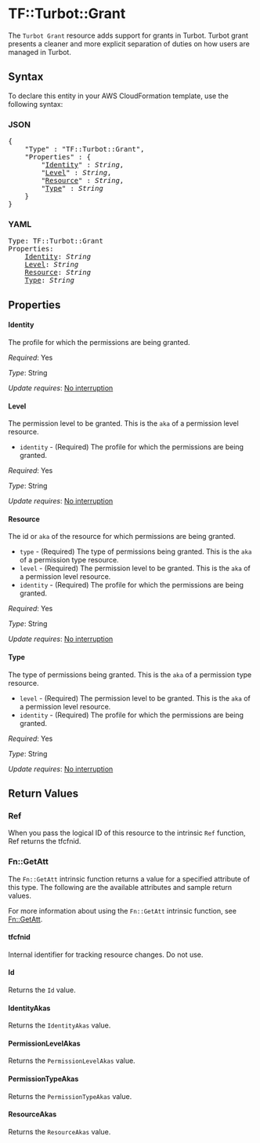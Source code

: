 # TF::Turbot::Grant

The `Turbot Grant` resource adds support for grants in Turbot. Turbot grant presents a cleaner and more explicit separation of duties on how users are managed in Turbot.

## Syntax

To declare this entity in your AWS CloudFormation template, use the following syntax:

### JSON

<pre>
{
    "Type" : "TF::Turbot::Grant",
    "Properties" : {
        "<a href="#identity" title="Identity">Identity</a>" : <i>String</i>,
        "<a href="#level" title="Level">Level</a>" : <i>String</i>,
        "<a href="#resource" title="Resource">Resource</a>" : <i>String</i>,
        "<a href="#type" title="Type">Type</a>" : <i>String</i>
    }
}
</pre>

### YAML

<pre>
Type: TF::Turbot::Grant
Properties:
    <a href="#identity" title="Identity">Identity</a>: <i>String</i>
    <a href="#level" title="Level">Level</a>: <i>String</i>
    <a href="#resource" title="Resource">Resource</a>: <i>String</i>
    <a href="#type" title="Type">Type</a>: <i>String</i>
</pre>

## Properties

#### Identity

The profile for which the permissions are being granted.

_Required_: Yes

_Type_: String

_Update requires_: [No interruption](https://docs.aws.amazon.com/AWSCloudFormation/latest/UserGuide/using-cfn-updating-stacks-update-behaviors.html#update-no-interrupt)

#### Level

The permission level to be granted. This is the `aka` of a permission level resource.
- `identity` - (Required) The profile for which the permissions are being granted.

_Required_: Yes

_Type_: String

_Update requires_: [No interruption](https://docs.aws.amazon.com/AWSCloudFormation/latest/UserGuide/using-cfn-updating-stacks-update-behaviors.html#update-no-interrupt)

#### Resource

The id or `aka` of the resource for which permissions are being granted.
- `type` - (Required) The type of permissions being granted. This is the `aka` of a permission type resource.
- `level` - (Required) The permission level to be granted. This is the `aka` of a permission level resource.
- `identity` - (Required) The profile for which the permissions are being granted.

_Required_: Yes

_Type_: String

_Update requires_: [No interruption](https://docs.aws.amazon.com/AWSCloudFormation/latest/UserGuide/using-cfn-updating-stacks-update-behaviors.html#update-no-interrupt)

#### Type

The type of permissions being granted. This is the `aka` of a permission type resource.
- `level` - (Required) The permission level to be granted. This is the `aka` of a permission level resource.
- `identity` - (Required) The profile for which the permissions are being granted.

_Required_: Yes

_Type_: String

_Update requires_: [No interruption](https://docs.aws.amazon.com/AWSCloudFormation/latest/UserGuide/using-cfn-updating-stacks-update-behaviors.html#update-no-interrupt)

## Return Values

### Ref

When you pass the logical ID of this resource to the intrinsic `Ref` function, Ref returns the tfcfnid.

### Fn::GetAtt

The `Fn::GetAtt` intrinsic function returns a value for a specified attribute of this type. The following are the available attributes and sample return values.

For more information about using the `Fn::GetAtt` intrinsic function, see [Fn::GetAtt](https://docs.aws.amazon.com/AWSCloudFormation/latest/UserGuide/intrinsic-function-reference-getatt.html).

#### tfcfnid

Internal identifier for tracking resource changes. Do not use.

#### Id

Returns the <code>Id</code> value.

#### IdentityAkas

Returns the <code>IdentityAkas</code> value.

#### PermissionLevelAkas

Returns the <code>PermissionLevelAkas</code> value.

#### PermissionTypeAkas

Returns the <code>PermissionTypeAkas</code> value.

#### ResourceAkas

Returns the <code>ResourceAkas</code> value.

